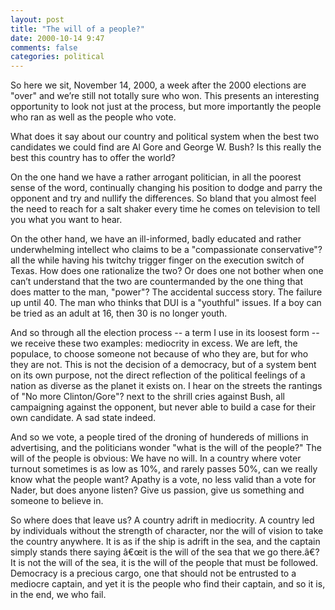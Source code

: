 ```yaml
---
layout: post
title: "The will of a people?"
date: 2000-10-14 9:47
comments: false
categories: political
---
```


So here we sit, November 14, 2000, a week after the 2000 elections are
"over" and we’re still not totally sure who won. This presents an
interesting opportunity to look not just at the process, but more
importantly the people who ran as well as the people who vote.

What does it say about our country and political system when the best
two candidates we could find are Al Gore and George W. Bush? Is this
really the best this country has to offer the world?

On the one hand we have a rather arrogant politician, in all the poorest
sense of the word, continually changing his position to dodge and parry
the opponent and try and nullify the differences. So bland that you
almost feel the need to reach for a salt shaker every time he comes on
television to tell you what you want to hear.

On the other hand, we have an ill-informed, badly educated and rather
underwhelming intellect who claims to be a "compassionate
conservative"? all the while having his twitchy trigger finger on the
execution switch of Texas. How does one rationalize the two? Or does one
not bother when one can’t understand that the two are countermanded by
the one thing that does matter to the man, "power"? The accidental
success story. The failure up until 40. The man who thinks that DUI is a
"youthful" issues. If a boy can be tried as an adult at 16, then 30
is no longer youth.

And so through all the election process -- a term I use in its
loosest form -- we receive these two examples: mediocrity in excess. We
are left, the populace, to choose someone not because of who they are,
but for who they are not. This is not the decision of a democracy, but
of a system bent on its own purpose, not the direct reflection of the
political feelings of a nation as diverse as the planet it exists on. I
hear on the streets the rantings of "No more Clinton/Gore"? next to
the shrill cries against Bush, all campaigning against the opponent, but
never able to build a case for their own candidate. A sad state indeed.

And so we vote, a people tired of the droning of hundereds of millions
in advertising, and the politicians wonder "what is the will of the
people?" The will of the people is obvious: We have no will. In a
country where voter turnout sometimes is as low as 10%, and rarely
passes 50%, can we really know what the people want? Apathy is a vote,
no less valid than a vote for Nader, but does anyone listen? Give us
passion, give us something and someone to believe in.

So where does that leave us? A country adrift in mediocrity. A country
led by individuals without the strength of character, nor the will of
vision to take the country anywhere. It is as if the ship is adrift in
the sea, and the captain simply stands there saying â€œit is the will of
the sea that we go there.â€? It is not the will of the sea, it is the
will of the people that must be followed. Democracy is a precious cargo,
one that should not be entrusted to a mediocre captain, and yet it is
the people who find their captain, and so it is, in the end, we who
fail.
